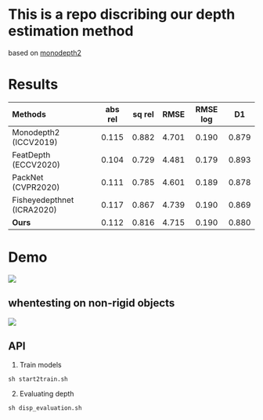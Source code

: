 # This is a repo discribing our depth estimation method
 based on [monodepth2]([https://github.com/nianticlabs/monodepth2)
# Results

| Methods    | abs rel | sq rel | RMSE  | RMSE log | D1 |
| :----------- | :-----: | :----: | :---: | :------: | :--------: |
| Monodepth2 (ICCV2019) | 0.115   | 0.882  | 4.701 | 0.190    | 0.879      |
| FeatDepth (ECCV2020) | 0.104 | 0.729 | 4.481 | 0.179 | 0.893|
| PackNet (CVPR2020) | 0.111 | 0.785 | 4.601 | 0.189 | 0.878 |
| Fisheyedepthnet (ICRA2020) | 0.117 | 0.867 | 4.739 | 0.190 | 0.869 |
| **Ours** | 0.112 | 0.816 | 4.715 | 0.190 | 0.880 |

# Demo
![](demo1.gif)
## whentesting on non-rigid objects
![](pedestrians.gif)
## API
1. Train models

```
sh start2train.sh
```

2. Evaluating depth
```
sh disp_evaluation.sh
```


